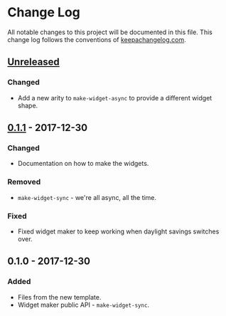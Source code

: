 # Change Log
All notable changes to this project will be documented in this file. This change log follows the conventions of [keepachangelog.com](http://keepachangelog.com/).

## [Unreleased]
### Changed
- Add a new arity to `make-widget-async` to provide a different widget shape.

## [0.1.1] - 2017-12-30
### Changed
- Documentation on how to make the widgets.

### Removed
- `make-widget-sync` - we're all async, all the time.

### Fixed
- Fixed widget maker to keep working when daylight savings switches over.

## 0.1.0 - 2017-12-30
### Added
- Files from the new template.
- Widget maker public API - `make-widget-sync`.

[Unreleased]: https://github.com/your-name/day11/compare/0.1.1...HEAD
[0.1.1]: https://github.com/your-name/day11/compare/0.1.0...0.1.1
